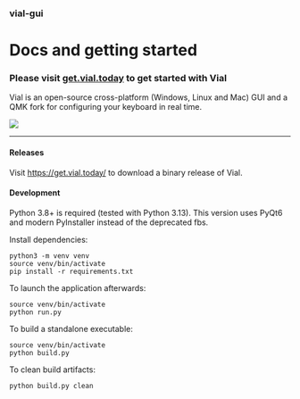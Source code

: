 ### vial-gui

# Docs and getting started

### Please visit [get.vial.today](https://get.vial.today/) to get started with Vial

Vial is an open-source cross-platform (Windows, Linux and Mac) GUI and a QMK fork for configuring your keyboard in real time.


![](https://get.vial.today/img/vial-win-1.png)


---


#### Releases

Visit https://get.vial.today/ to download a binary release of Vial.

#### Development

Python 3.8+ is required (tested with Python 3.13). This version uses PyQt6 and modern PyInstaller instead of the deprecated fbs.

Install dependencies:

```
python3 -m venv venv
source venv/bin/activate
pip install -r requirements.txt
```

To launch the application afterwards:

```
source venv/bin/activate
python run.py
```

To build a standalone executable:

```
source venv/bin/activate
python build.py
```

To clean build artifacts:

```
python build.py clean
```
